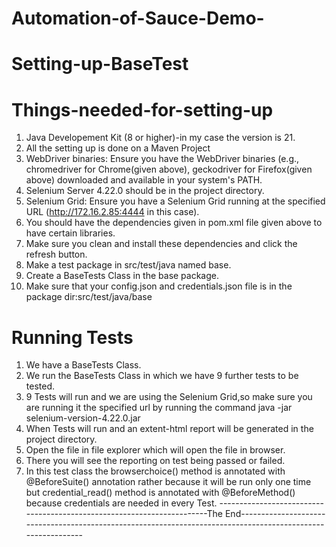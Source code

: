 # Automation-of-Sauce-Demo-
# Setting-up-BaseTest
# Things-needed-for-setting-up
1. Java Developement Kit (8 or higher)-in my case the version is 21.
2. All the setting up is done on a Maven Project
3. WebDriver binaries: Ensure you have the WebDriver binaries (e.g., chromedriver for Chrome(given above), geckodriver for Firefox(given above) downloaded and available in your system's PATH.
4. Selenium Server 4.22.0 should be in the project directory.
5. Selenium Grid: Ensure you have a Selenium Grid running at the specified URL (http://172.16.2.85:4444 in this case).
6. You should have the dependencies given in pom.xml file given above to have certain libraries.
7. Make sure you clean and install these dependencies and click the refresh button.
8. Make a test package in src/test/java named base.
9. Create a BaseTests Class in the base package.
10. Make sure that your config.json and credentials.json file is in the package dir:src/test/java/base
# Running Tests
1. We have a BaseTests Class.
2. We run the BaseTests Class in which we have 9 further tests to be tested.
3. 9 Tests will run and we are using the Selenium Grid,so make sure you are running it the specified url by running the command java -jar selenium-version-4.22.0.jar
4. When Tests will run and an extent-html report will be generated in the project directory.
5. Open the file in file explorer which will open the file in browser.
6. There you will see the reporting on test being passed or failed.
7. In this test class the browserchoice() method is annotated with @BeforeSuite() annotation rather because it will be run only one time but credential_read() method is annotated with @BeforeMethod() because credentials are needed in every Test.
-----------------------------------------------------------------------The End-------------------------------------------------------------------------------------------------------------











































